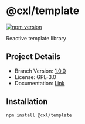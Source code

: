 # @cxl/template 
	
[![npm version](https://badge.fury.io/js/%40cxl%2Ftemplate.svg)](https://badge.fury.io/js/%40cxl%2Ftemplate)

Reactive template library

## Project Details

-   Branch Version: [1.0.0](https://npmjs.com/package/@cxl/template/v/1.0.0)
-   License: GPL-3.0
-   Documentation: [Link](https://cxlio.github.io/cxl/template)

## Installation

	npm install @cxl/template


